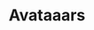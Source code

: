 ---
title: Avataaars
intro: Create avatar illustrations in Sketch with this free library. Combine clothes, hair, emotions, accesories, and colors.
linkurl: http://www.avataaars.com
tags:
- Illustration
- Free
preview: resources/avataaars.png
category: photography-and-illustration
---